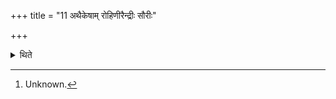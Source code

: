 +++
title = "11 अथैकेषाम् रोहिणीरैन्द्रीः सौरीः"

+++

<details><summary>थिते</summary>

11. According to some (ritualists)[^1] there should be (three) red ones for Indra, (three) white ones for Surya and three white backed ones for Br̥haspati (to be offered as Anūdandhyās).  

[^1]: Unknown. 
</details>
